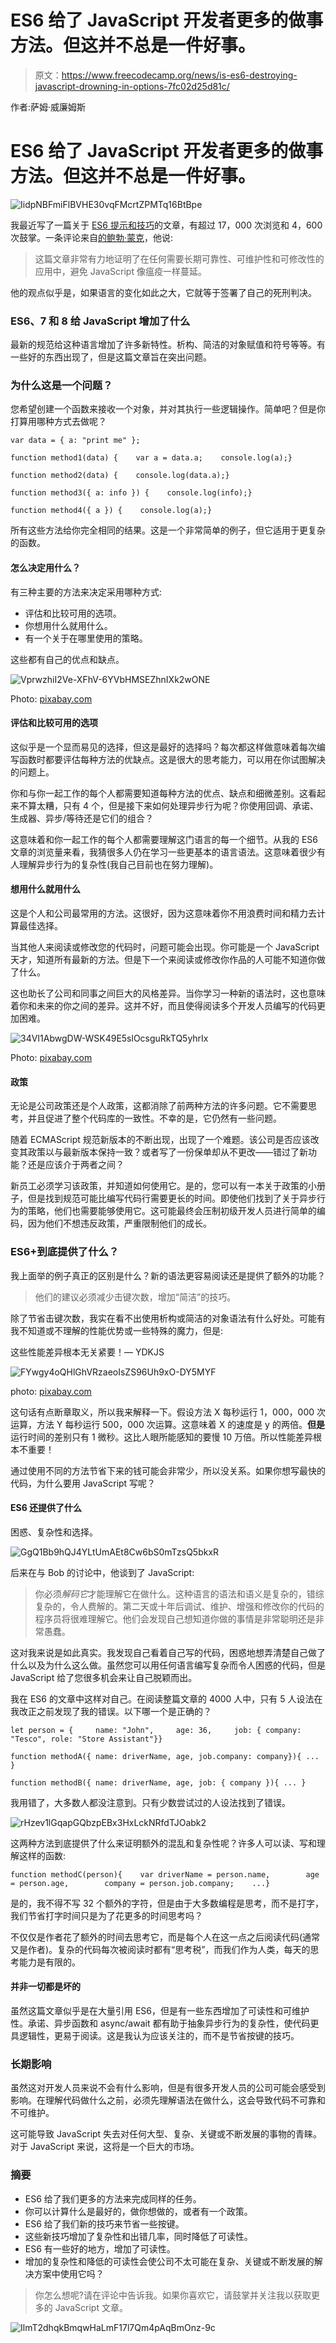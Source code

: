 # ES6 给了 JavaScript 开发者更多的做事方法。但这并不总是一件好事。

> 原文：<https://www.freecodecamp.org/news/is-es6-destroying-javascript-drowning-in-options-7fc02d25d81c/>

作者:萨姆·威廉姆斯

# ES6 给了 JavaScript 开发者更多的做事方法。但这并不总是一件好事。

![IidpNBFmiFlBVHE30vqFMcrtZPMTq16BtBpe](img/e57c73737a778830e990f46355c81f37.png)

我最近写了一篇关于 [ES6 提示和技巧](https://medium.freecodecamp.org/make-your-code-cleaner-shorter-and-easier-to-read-es6-tips-and-tricks-afd4ce25977c)的文章，有超过 17，000 次浏览和 4，600 次鼓掌。一条评论来自[的鲍勃·蒙克](https://www.freecodecamp.org/news/is-es6-destroying-javascript-drowning-in-options-7fc02d25d81c/undefined)，他说:

> 这篇文章非常有力地证明了在任何需要长期可靠性、可维护性和可修改性的应用中，避免 JavaScript 像瘟疫一样蔓延。

他的观点似乎是，如果语言的变化如此之大，它就等于签署了自己的死刑判决。

### ES6、7 和 8 给 JavaScript 增加了什么

最新的规范给这种语言增加了许多新特性。析构、简洁的对象赋值和符号等等。有一些好的东西出现了，但是这篇文章旨在突出问题。

### 为什么这是一个问题？

您希望创建一个函数来接收一个对象，并对其执行一些逻辑操作。简单吧？但是你打算用哪种方式去做呢？

```
var data = { a: "print me" };
```

```
function method1(data) {    var a = data.a;    console.log(a);}
```

```
function method2(data) {    console.log(data.a);}
```

```
function method3({ a: info }) {    console.log(info);}
```

```
function method4({ a }) {    console.log(a);}
```

所有这些方法给你完全相同的结果。这是一个非常简单的例子，但它适用于更复杂的函数。

#### 怎么决定用什么？

有三种主要的方法来决定采用哪种方式:

*   评估和比较可用的选项。
*   你想用什么就用什么。
*   有一个关于在哪里使用的策略。

这些都有自己的优点和缺点。

![VprwzhiI2Ve-XFhV-6YVbHMSEZhnIXk2wONE](img/275fc32a1e80f233c61c205c723921be.png)

Photo: [pixabay.com](https://pixabay.com/en/thought-idea-innovation-imagination-2123971/)

#### 评估和比较可用的选项

这似乎是一个显而易见的选择，但这是最好的选择吗？每次都这样做意味着每次编写函数时都要评估每种方法的优缺点。这是很大的思考能力，可以用在你试图解决的问题上。

你和与你一起工作的每个人都需要知道每种方法的优点、缺点和细微差别。这看起来不算太糟，只有 4 个，但是接下来如何处理异步行为呢？你使用回调、承诺、生成器、异步/等待还是它们的组合？

这意味着和你一起工作的每个人都需要理解这门语言的每一个细节。从我的 ES6 文章的浏览量来看，我猜很多人仍在学习一些更基本的语言语法。这意味着很少有人理解异步行为的复杂性(我自己目前也在努力理解)。

#### 想用什么就用什么

这是个人和公司最常用的方法。这很好，因为这意味着你不用浪费时间和精力去计算最佳选择。

当其他人来阅读或修改您的代码时，问题可能会出现。你可能是一个 JavaScript 天才，知道所有最新的方法。但是下一个来阅读或修改你作品的人可能不知道你做了什么。

这也助长了公司和同事之间巨大的风格差异。当你学习一种新的语法时，这也意味着你和未来的你之间的差异。这并不好，而且使得阅读多个开发人员编写的代码更加困难。

![34VI1AbwgDW-WSK49E5slOcsguRkTQ5yhrIx](img/ae49afe5b709fd1cb04a6164bd5bdcc0.png)

Photo: [pixabay.com](https://pixabay.com/en/bureaucracy-aktenordner-paperwork-2106924/)

#### 政策

无论是公司政策还是个人政策，这都消除了前两种方法的许多问题。它不需要思考，并且促进了整个代码库的一致性。不幸的是，它仍然有一些问题。

随着 ECMAScript 规范新版本的不断出现，出现了一个难题。该公司是否应该改变其政策以与最新版本保持一致？或者写了一份保单却从不更改——错过了新功能？还是应该介于两者之间？

新员工必须学习该政策，并知道如何使用它。是的，您可以有一本关于政策的小册子，但是找到规范可能比编写代码行需要更长的时间。即使他们找到了关于异步行为的策略，他们也需要能够使用它。这可能最终会压制初级开发人员进行简单的编码，因为他们不想违反政策，严重限制他们的成长。

### ES6+到底提供了什么？

我上面举的例子真正的区别是什么？新的语法更容易阅读还是提供了额外的功能？

> 他们的建议必须减少击键次数，增加“简洁”的技巧。

除了节省击键次数，我实在看不出使用析构或简洁的对象语法有什么好处。可能有我不知道或不理解的性能优势或一些特殊的魔力，但是:

这些性能差异根本无关紧要！— YDKJS

![FYwgy4oQHlGhVRzaeoIsZS96Uh9xO-DY5MYF](img/bdde53b9198c738826519ad07e4107b3.png)

photo: [pixabay.com](https://pixabay.com/en/hourglass-time-hours-sand-clock-620397/)

这句话有点断章取义，所以我来解释一下。假设方法 X 每秒运行 1，000，000 次运算，方法 Y 每秒运行 500，000 次运算。这意味着 X 的速度是 y 的两倍。**但是**运行时间的差别只有 1 微秒。这比人眼所能感知的要慢 10 万倍。所以性能差异根本不重要！

通过使用不同的方法节省下来的钱可能会非常少，所以没关系。如果你想写最快的代码，为什么要用 JavaScript 写呢？

#### ES6 还提供了什么

困惑、复杂性和选择。

![GgQ1Bb9hQJ4YLtUmAEt8Cw6bS0mTzsQ5bkxR](img/4f9b837848cdf434e2d312cf336714a2.png)

后来在与 Bob 的讨论中，他谈到了 JavaScript:

> 你必须*解码它*才能理解它在做什么。这种语言的语法和语义是复杂的，错综复杂的，令人费解的。第二天或十年后调试、维护、增强和修改你的代码的程序员将很难理解它。他们会发现自己想知道你做的事情是非常聪明还是非常愚蠢。

这对我来说是如此真实。我发现自己看着自己写的代码，困惑地想弄清楚自己做了什么以及为什么这么做。虽然您可以用任何语言编写复杂而令人困惑的代码，但是 JavaScript 给了您很多机会来让自己脱颖而出。

我在 ES6 的文章中这样对自己。在阅读整篇文章的 4000 人中，只有 5 人设法在我改正之前发现了我的错误。以下哪一个是正确的？

```
let person = {     name: "John",     age: 36,     job: { company: "Tesco", role: "Store Assistant"}}
```

```
function methodA({ name: driverName, age, job.company: company}){ ... }
```

```
function methodB({ name: driverName, age, job: { company }){ ... }
```

我用错了，大多数人都没注意到。只有少数尝试过的人设法找到了错误。

![rHzev1lGqapGQbzpEBx3HxLckNRfdTJOabk2](img/413f3aa1dd21ae1c9748fc912620d125.png)

这两种方法到底提供了什么来证明额外的混乱和复杂性呢？许多人可以读、写和理解这样的函数:

```
function methodC(person){    var driverName = person.name,        age = person.age,        company = person.job.company;    ...}
```

是的，我不得不写 32 个额外的字符，但是由于大多数编程是思考，而不是打字，我们节省打字时间只是为了花更多的时间思考吗？

不仅仅是作者花了额外的时间去思考它，而是每个人在这一点之后阅读代码(通常又是作者)。复杂的代码每次被阅读时都有“思考税”，而我们作为人类，每天的思考能力是有限的。

#### 并非一切都是坏的

虽然这篇文章似乎是在大量引用 ES6，但是有一些东西增加了可读性和可维护性。承诺、异步函数和 async/await 都有助于抽象异步行为的复杂性，使代码更具逻辑性，更易于阅读。这是我认为应该关注的，而不是节省按键的技巧。

### 长期影响

虽然这对开发人员来说不会有什么影响，但是有很多开发人员的公司可能会感受到影响。在理解代码做什么之前，必须先理解语法在做什么，这会导致代码不可靠和不可维护。

这可能导致 JavaScript 失去对任何大型、复杂、关键或不断发展的事物的青睐。对于 JavaScript 来说，这将是一个巨大的市场。

### 摘要

*   ES6 给了我们更多的方法来完成同样的任务。
*   你可以计算什么是最好的，做你想做的，或者有一个政策。
*   ES6 给了我们新的技巧来节省一些按键。
*   这些新技巧增加了复杂性和出错几率，同时降低了可读性。
*   ES6 有一些好的地方，增加了可读性。
*   增加的复杂性和降低的可读性会使公司不太可能在复杂、关键或不断发展的解决方案中使用它吗？

> 你怎么想呢?请在评论中告诉我。如果你喜欢它，请鼓掌并关注我以获取更多的 JavaScript 文章。

![IlmT2dhqkBmqwHaLmF17l7Qm4pAqBmOnz-9c](img/6c1d54abe42c01bbd8b042d58c4b742d.png)